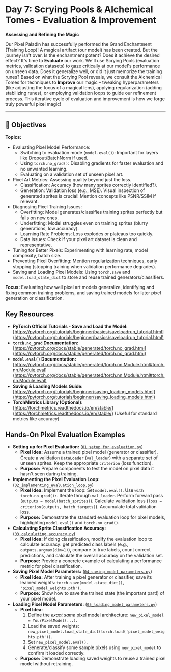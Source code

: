 # Day 7: Scrying Pools & Alchemical Tomes - Evaluation & Improvement

**Assessing and Refining the Magic**

Our Pixel Paladin has successfully performed the Grand Enchantment (Training Loop)! A magical artifact (our model) has been created. But the journey isn't over. Is the enchantment potent? Does it achieve the desired effect? It's time to **Evaluate** our work. We'll use Scrying Pools (evaluation metrics, validation datasets) to gaze critically at our model's performance on unseen data. Does it generalize well, or did it just memorize the training runes? Based on what the Scrying Pool reveals, we consult the Alchemical Tomes for techniques to **Improve** our magic – tweaking hyperparameters (like adjusting the focus of a magical lens), applying regularization (adding stabilizing runes), or employing validation loops to guide our refinement process. This iterative cycle of evaluation and improvement is how we forge truly powerful pixel magic!

---

## 🎯 Objectives

**Topics:**

- Evaluating Pixel Model Performance:
  - Switching to evaluation mode (`model.eval()`): Important for layers like Dropout/BatchNorm if used.
  - Using `torch.no_grad()`: Disabling gradients for faster evaluation and no unwanted learning.
  - Evaluating on a validation set of unseen pixel art.
- Pixel Art Metrics: Assessing quality beyond just the loss.
  - Classification: Accuracy (how many sprites correctly identified?).
  - Generation: Validation loss (e.g., MSE). Visual inspection of generated sprites is crucial! Mention concepts like PSNR/SSIM if relevant.
- Diagnosing Pixel Training Issues:
  - Overfitting: Model generates/classifies training sprites perfectly but fails on new ones.
  - Underfitting: Model struggles even on training sprites (blurry generations, low accuracy).
  - Learning Rate Problems: Loss explodes or plateaus too quickly.
  - Data Issues: Check if your pixel art dataset is clean and representative.
- Tuning for Better Pixels: Experimenting with learning rate, model complexity, batch size.
- Preventing Pixel Overfitting: Mention regularization techniques, early stopping (stopping training when validation performance degrades).
- Saving and Loading Pixel Models: Using `torch.save` and `model.load_state_dict` to store and reuse trained generators/classifiers.

**Focus:** Evaluating how well pixel art models generalize, identifying and fixing common training problems, and saving trained models for later pixel generation or classification.

## Key Resources

- **PyTorch Official Tutorials - Save and Load the Model:** [https://pytorch.org/tutorials/beginner/basics/saveloadrun_tutorial.html](https://pytorch.org/tutorials/beginner/basics/saveloadrun_tutorial.html)
- **`torch.no_grad` Documentation:** [https://pytorch.org/docs/stable/generated/torch.no_grad.html](https://pytorch.org/docs/stable/generated/torch.no_grad.html)
- **`model.eval()` Documentation:** [https://pytorch.org/docs/stable/generated/torch.nn.Module.html#torch.nn.Module.eval](https://pytorch.org/docs/stable/generated/torch.nn.Module.html#torch.nn.Module.eval)
- **Saving & Loading Models Guide:** [https://pytorch.org/tutorials/beginner/saving_loading_models.html](https://pytorch.org/tutorials/beginner/saving_loading_models.html)
- **TorchMetrics Library (Optional):** [https://torchmetrics.readthedocs.io/en/stable/](https://torchmetrics.readthedocs.io/en/stable/) (Useful for standard metrics like accuracy)

## Hands-On Pixel Evaluation Examples

- **Setting up for Pixel Evaluation:** ([`01_setup_for_evaluation.py`](./01_setup_for_evaluation.py))
  - **Pixel Idea:** Assume a trained pixel model (generator or classifier). Create a validation `DataLoader` (`val_loader`) with a separate set of unseen sprites. Keep the appropriate `criterion` (loss function).
  - **Purpose:** Prepare components to test the model on pixel data it hasn't seen during training.
- **Implementing the Pixel Evaluation Loop:** ([`02_implementing_evaluation_loop.py`](./02_implementing_evaluation_loop.py))
  - **Pixel Idea:** Implement the loop:
    Set `model.eval()`. Use `with torch.no_grad():`. Iterate through `val_loader`. Perform forward pass (`outputs = model(batch_sprites)`). Calculate validation loss (`loss = criterion(outputs, batch_targets)`). Accumulate total validation loss.
  - **Purpose:** Demonstrate the standard evaluation loop for pixel models, highlighting `model.eval()` and `torch.no_grad()`.
- **Calculating Sprite Classification Accuracy:** ([`03_calculating_accuracy.py`](./03_calculating_accuracy.py))
  - **Pixel Idea:** If doing classification, modify the evaluation loop to calculate accuracy: get predicted class labels (e.g., `outputs.argmax(dim=1)`), compare to true labels, count correct predictions, and calculate the overall accuracy on the validation set.
  - **Purpose:** Provide a concrete example of calculating a performance metric for pixel classification.
- **Saving Pixel Model Parameters:** ([`04_saving_model_parameters.py`](./04_saving_model_parameters.py))
  - **Pixel Idea:** After training a pixel generator or classifier, save its learned weights: `torch.save(model.state_dict(), 'pixel_model_weights.pth')`.
  - **Purpose:** Show how to save the trained state (the important part!) of your pixel model.
- **Loading Pixel Model Parameters:** ([`05_loading_model_parameters.py`](./05_loading_model_parameters.py))
  - **Pixel Idea:**
    1. Define the _exact same_ pixel model architecture: `new_pixel_model = YourPixelModel(...)`.
    2. Load the saved weights: `new_pixel_model.load_state_dict(torch.load('pixel_model_weights.pth'))`.
    3. Set `new_pixel_model.eval()`.
    4. Generate/classify some sample pixels using `new_pixel_model` to confirm it loaded correctly.
  - **Purpose:** Demonstrate loading saved weights to reuse a trained pixel model without retraining.
